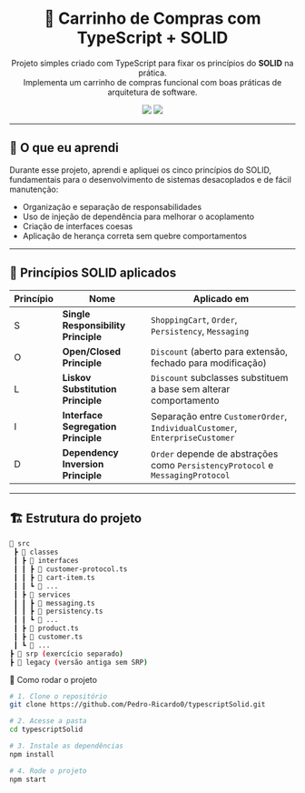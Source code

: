 <h1 align="center">🛒 Carrinho de Compras com TypeScript + SOLID</h1>

<p align="center">
  Projeto simples criado com TypeScript para fixar os princípios do <strong>SOLID</strong> na prática.<br/>
  Implementa um carrinho de compras funcional com boas práticas de arquitetura de software.
</p>

<p align="center">
  <img src="https://img.shields.io/badge/Made%20with-TypeScript-007acc?style=for-the-badge&logo=typescript" />
  <img src="https://img.shields.io/github/last-commit/Pedro-Ricardo0/typescriptSolid?style=for-the-badge" />
</p>

---

## 🧠 O que eu aprendi

Durante esse projeto, aprendi e apliquei os cinco princípios do SOLID, fundamentais para o desenvolvimento de sistemas desacoplados e de fácil manutenção:

- Organização e separação de responsabilidades
- Uso de injeção de dependência para melhorar o acoplamento
- Criação de interfaces coesas
- Aplicação de herança correta sem quebre comportamentos

---

## 🧩 Princípios SOLID aplicados

| Princípio | Nome | Aplicado em |
|----------|------|-------------|
| S | **Single Responsibility Principle** | `ShoppingCart`, `Order`, `Persistency`, `Messaging` |
| O | **Open/Closed Principle**         | `Discount` (aberto para extensão, fechado para modificação) |
| L | **Liskov Substitution Principle** | `Discount` subclasses substituem a base sem alterar comportamento |
| I | **Interface Segregation Principle** | Separação entre `CustomerOrder`, `IndividualCustomer`, `EnterpriseCustomer` |
| D | **Dependency Inversion Principle** | `Order` depende de abstrações como `PersistencyProtocol` e `MessagingProtocol` |

---

## 🏗️ Estrutura do projeto

```bash
📁 src
 ┣ 📁 classes
 ┃ ┣ 📁 interfaces
 ┃ ┃ ┣ 📄 customer-protocol.ts
 ┃ ┃ ┣ 📄 cart-item.ts
 ┃ ┃ ┗ 📄 ...
 ┃ ┣ 📁 services
 ┃ ┃ ┣ 📄 messaging.ts
 ┃ ┃ ┣ 📄 persistency.ts
 ┃ ┃ ┗ 📄 ...
 ┃ ┣ 📄 product.ts
 ┃ ┣ 📄 customer.ts
 ┃ ┗ 📄 ...
┣ 📁 srp (exercício separado)
┣ 📁 legacy (versão antiga sem SRP)

```

🚀 Como rodar o projeto
``` bash
# 1. Clone o repositório
git clone https://github.com/Pedro-Ricardo0/typescriptSolid.git

# 2. Acesse a pasta
cd typescriptSolid

# 3. Instale as dependências
npm install

# 4. Rode o projeto
npm start
```
